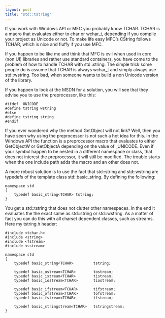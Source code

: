 ```yaml
---
layout: post
title: "std::tstring"
---
```


If you work with Windows API or MFC you probably know TCHAR. TCHAR is a 
macro that evaluates either to char or wchar_t, depending if you compile 
your project as Unicode or not. To make life easy MFC’s CString 
follows TCHAR, which is nice and fluffy if you use MFC. 

If you happen to be like me and think that MFC is evil when used in core 
(non UI) libraries and rather use standard containers, you have come to 
the problem of how to handle TCHAR with std::string. The simple trick 
some people do is assume that TCHAR is always wchar_t and simply always 
use std::wstring. Too bad, when someone wants to build a non Unicode 
version of the library. 

<!--more--> 

If you happen to look at the MSDN for a solution, you will see that they 
advise you to use the preprocessor, like this: 

    #ifdef _UNICODE
    #define tstring wstring
    #else
    #define tstring string
    #endif

If you ever wondered why the method GetObject will not link? Well, then 
you have seen why using the preprocessor is not such a hot idea for this. 
In the Windows API the function is a preprocessor macro that evaluates 
to either GetObjectW or GetObjectA depending on the value of \_UNICODE. 
Even if your symbol happen to be nested in a different namespace or 
class, that does not interest the preprocessor, it will still be 
modified. The trouble starts when the one include path adds the macro 
and an other does not. 

A more robust solution is to use the fact that std::string and 
std::wstring are typedefs of the template class std::basic_string. By 
defining the following: 

    namespace std
    {
        typedef basic_string<TCHAR> tstring;
    }

You get a std::tstring that does not clutter other namespaces. In the 
end it evaluates the the exact same as std::string or std::wstring. As a 
matter of fact you can do this with all charset dependent classes, such 
as streams. Here my tstring.h header: 


    #include <tchar.h>
    #include <string>
    #include <fstream>
    #include <sstream>

    namespace std
    {
        typedef basic_string<TCHAR>         tstring;

        typedef basic_ostream<TCHAR>        tostream;
        typedef basic_istream<TCHAR>        tistream;
        typedef basic_iostream<TCHAR>       tiostream;

        typedef basic_ifstream<TCHAR>       tifstream;
        typedef basic_ofstream<TCHAR>       tofstream;
        typedef basic_fstream<TCHAR>        tfstream;

        typedef basic_stringstream<TCHAR>   tstringstream;
    }
